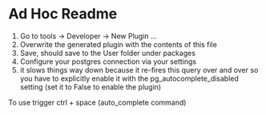 # Ad Hoc Readme

 1) Go to tools -> Developer -> New Plugin ...
 2) Overwrite the generated plugin with the contents of this file
 3) Save, should save to the User folder under packages
 4) Configure your postgres connection via your settings
 5) it slows things way down because it re-fires this query over and over
    so you have to explicitly enable it with the pg_autocomplete_disabled setting
    (set it to False to enable the plugin)

 To use trigger ctrl + space (auto_complete command)
